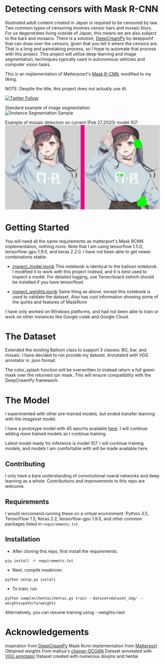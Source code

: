 # Detecting censors with Mask R-CNN

Illustrated adult content created in Japan is required to be censored by law. Two common types of censoring involves censor bars and mosaic blurs. For us degenerates living outside of Japan, this means we are also subject to the bars and mosaics. There is a solution, [DeepCreamPy](https://github.com/deeppomf/DeepCreamPy) by deeppomf that can draw over the censors, given that you tell it where the censors are. That is a long and painstaking process, so I hope to automate that process with this project. This project will utilize deep learning and image segmentation, techniques typically used in autonomous vehicles and computer vision tasks. 

This is an implementation of Matterposrt's [Mask R-CNN](https://arxiv.org/abs/1703.06870), modified to my liking. 

NOTE: Despite the title, this project does not actually use AI.

[![Twitter Follow](https://img.shields.io/twitter/follow/deeppomf.svg?label=Follow&style=social)](https://twitter.com/pecanpie112/)

Standard example of image segmentation:
![Instance Segmentation Sample](assets/street.png)

Example of mosaic detection on current (Feb 27,2020) model 107:
![Detection Sample](assets/detect_output4.jpg)

# Getting Started
You will need all the same requirements as matterport's Mask RCNN implementation, nothing more. Note that I am using tensorflow 1.5.0, tensorflow-gpu 1.9.0, and keras 2.2.0. I have not been able to get newer combinations stable.

* [inspect_model.ipynb](samples/coco/inspect_model.ipynb) This notebook is identical to the balloon notebook. I modified it to work with this project instead, and it is best used to inspect a model. For detailed logging, use Tensorboard (which should be installed if you have tensorflow)

* [inspect_weights.ipynb](samples/coco/inspect_weights.ipynb)
Same thing as above, except this notebook is used to validate the dataset. Also has cool information showing some of the quirks and features of MaskRcnn

I have only worked on Windows platforms, and had not been able to train or work on other instances like Google colab and Google Cloud. 


# The Dataset

Extended the existing Balloon class to support 3 classes: BG, bar, and mosaic. I have decided to not provide my dataset. Annotated with VGG annotator in .json format.

The color_splash function will be overwritten to instead return a full green mask over the returned rpn mask. This will ensure compatibility with the DeepCreamPy framework.

# The Model

I experimented with other pre-trained models, but ended transfer learning with the imagenet model. 

I have a prototype model with 45 epochs available [here](https://drive.google.com/open?id=1u8I-oRKxe8Mx8wENVkccliOvSj4MEr45). I will continue adding more trained models as I continue training.

Latest model ready for inference is model 107. I will continue training models, and models I am comfortable with will be made available here.

## Contributing
I only have a bare understanding of convolutional nueral networks and deep learning as a whole. Contributions and improvements to this repo are welcome.

## Requirements
I would reccomend running these on a virtual environment.
Python 3.5, TensorFlow 1.5, Keras 2.2, tensorflow-gpu 1.9.0, and other common packages listed in `requirements.txt`.


## Installation

* After cloning this repo, first install the requirements:

```
pip install -r requirements.txt
```

* Next, compile maskrcnn:

```
python setup.py install
```

* To train, run

```
python samples\hentai\hentai.py train --dataset=dataset_img/ --weights=path/to/weights
```
Alternatively, you can resume training using --weights=last



# Acknowledgements
Inspiration from [DeepCreamPy](https://github.com/deeppomf/DeepCreamPy)
Mask Rcnn implementation from [Matterport](https://github.com/matterport/Mask_RCNN)
Obtained weights from mattya's [chainer-DCGAN]( https://github.com/mattya/chainer-DCGAN)
Dataset annotated with [VGG annotator](http://www.robots.ox.ac.uk/~vgg/software/via/via.html)
Dataset created with numerous doujins and hentai
